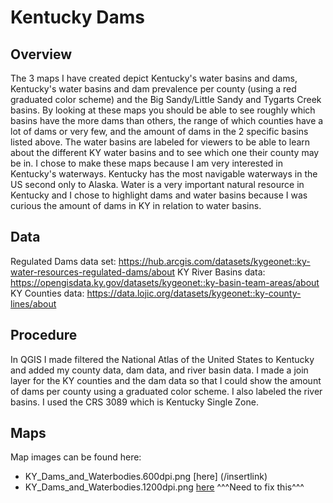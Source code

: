# Kentucky Dams 
## Overview
 The 3 maps I have created depict Kentucky's water basins and dams, Kentucky's water basins and dam prevalence per county (using a red graduated color scheme) and the Big Sandy/Little Sandy and Tygarts Creek basins. By looking at these maps you should be able to see roughly which basins have the more dams than others, the range of which counties have a lot of dams or very few, and the amount of dams in the 2 specific basins listed above. The water basins are labeled for viewers to be able to learn about the different KY water basins and to see which one their county may be in. I chose to make these maps because I am very interested in Kentucky's waterways. Kentucky has the most navigable waterways in the US second only to Alaska. Water is a very important natural resource in Kentucky and I chose to highlight dams and water basins because I was curious the amount of dams in KY in relation to water basins. 
 ## Data
 Regulated Dams data set: https://hub.arcgis.com/datasets/kygeonet::ky-water-resources-regulated-dams/about
 KY River Basins data: https://opengisdata.ky.gov/datasets/kygeonet::ky-basin-team-areas/about
 KY Counties data: https://data.lojic.org/datasets/kygeonet::ky-county-lines/about

 ## Procedure
 In QGIS I made filtered the National Atlas of the United States to Kentucky and added my county data, dam data, and river basin data. I made a join layer for the KY counties and the dam data so that I could show the amount of dams per county using a graduated color scheme. I also labeled the river basins. I used the CRS 3089 which is Kentucky Single Zone. 
 ## Maps 
Map images can be found here:
* KY_Dams_and_Waterbodies.600dpi.png [here] (/insertlink)
* KY_Dams_and_Waterbodies.1200dpi.png [here](/insertlink)
^^^Need to fix this^^^